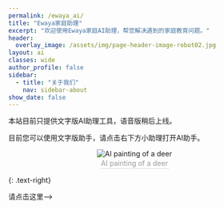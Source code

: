 ```yaml
---
permalink: /ewaya_ai/
title: "Ewaya家庭助理"
excerpt: "欢迎使用Ewaya家庭AI助理，帮您解决遇到的家庭教育问题。"
header:
  overlay_image: /assets/img/page-header-image-robot02.jpg
layout: ai
classes: wide
author_profile: false
sidebar:
  - title: "关于我们"
    nav: sidebar-about
show_date: false
---
```


本站目前只提供文字版AI助理工具，语音版稍后上线。

目前您可以使用文字版助手，请点击右下方小助理打开AI助手。

<center><img src="https://fastly.jsdelivr.net/gh/GabrielPeace/img@main/2024/ai-art-painting-deer-watercolor-trees.jpg" alt="AI painting of a deer" /><br>
    <div style="color:orange; border-bottom: 1px solid #d9d9d9;
    display: inline-block;
    color: #999;
    padding: 2px;">AI painting of a deer</div>
</center>


{: .text-right}

请点击这里——>
